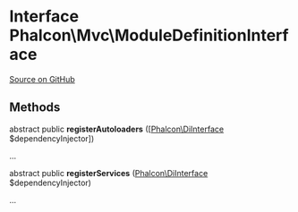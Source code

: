 # Interface **Phalcon\\Mvc\\ModuleDefinitionInterface**

<a href="https://github.com/phalcon/cphalcon/blob/master/phalcon/mvc/moduledefinitioninterface.zep" class="btn btn-default btn-sm">Source on GitHub</a>

## Methods
abstract public  **registerAutoloaders** ([[Phalcon\DiInterface](/en/3.2/api/Phalcon_DiInterface) $dependencyInjector])

...


abstract public  **registerServices** ([Phalcon\DiInterface](/en/3.2/api/Phalcon_DiInterface) $dependencyInjector)

...


